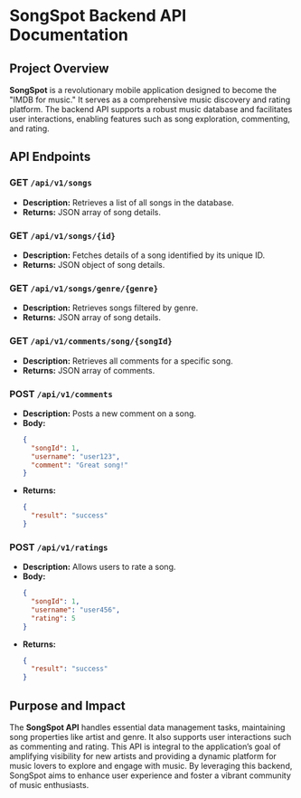 # SongSpot Backend API Documentation

## Project Overview
**SongSpot** is a revolutionary mobile application designed to become the "IMDB for music." It serves as a comprehensive music discovery and rating platform. The backend API supports a robust music database and facilitates user interactions, enabling features such as song exploration, commenting, and rating.

## API Endpoints

### GET `/api/v1/songs`
- **Description:** Retrieves a list of all songs in the database.
- **Returns:** JSON array of song details.

### GET `/api/v1/songs/{id}`
- **Description:** Fetches details of a song identified by its unique ID.
- **Returns:** JSON object of song details.

### GET `/api/v1/songs/genre/{genre}`
- **Description:** Retrieves songs filtered by genre.
- **Returns:** JSON array of song details.

### GET `/api/v1/comments/song/{songId}`
- **Description:** Retrieves all comments for a specific song.
- **Returns:** JSON array of comments.

### POST `/api/v1/comments`
- **Description:** Posts a new comment on a song.
- **Body:** 
  ```json
  {
    "songId": 1,
    "username": "user123",
    "comment": "Great song!"
  }
  ```
- **Returns:** 
  ```json
  {
    "result": "success"
  }
  ```

### POST `/api/v1/ratings`
- **Description:** Allows users to rate a song.
- **Body:** 
  ```json
  {
    "songId": 1,
    "username": "user456",
    "rating": 5
  }
  ```
- **Returns:** 
  ```json
  {
    "result": "success"
  }
  ```

## Purpose and Impact
The **SongSpot API** handles essential data management tasks, maintaining song properties like artist and genre. It also supports user interactions such as commenting and rating. This API is integral to the application’s goal of amplifying visibility for new artists and providing a dynamic platform for music lovers to explore and engage with music. By leveraging this backend, SongSpot aims to enhance user experience and foster a vibrant community of music enthusiasts.
